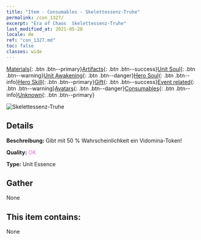 ```yaml
---
title: "Item - Consumables - Skelettessenz-Truhe"
permalink: /con_1327/
excerpt: "Era of Chaos  Skelettessenz-Truhe"
last_modified_at: 2021-05-28
locale: de
ref: "con_1327.md"
toc: false
classes: wide
---
```

 [Materials](/ItemsDE/){: .btn .btn--primary}[Artifacts](/ItemsDE/Artifacts/){: .btn .btn--success}[Unit Soul](/ItemsDE/UnitSoul/){: .btn .btn--warning}[Unit Awakening](/ItemsDE/UnitAwakening/){: .btn .btn--danger}[Hero Soul](/ItemsDE/HeroSoul/){: .btn .btn--info}[Hero Skill](/ItemsDE/HeroSkill/){: .btn .btn--primary}[Gift](/ItemsDE/Gift/){: .btn .btn--success}[Event related](/ItemsDE/Events/){: .btn .btn--warning}[Avatars](/ItemsDE/Avatars/){: .btn .btn--danger}[Consumables](/ItemsDE/Consumables/){: .btn .btn--info}[Unknown](/ItemsDE/Unknown/){: .btn .btn--primary}

 ![Skelettessenz-Truhe](/images/t/i_906004.png)

## Details
 **Beschreibung:** Gibt mit 50 % Wahrscheinlichkeit ein Vidomina-Token!

 **Quality:** <span style="color: #DA70D6">OK</span>

 **Type:** Unit Essence

## Gather

  None

## This item contains:

  None

